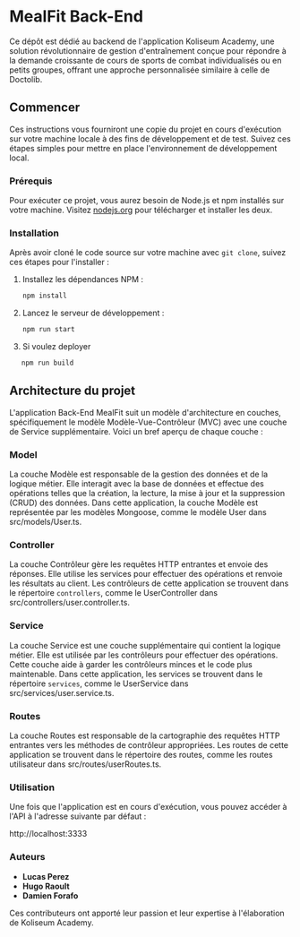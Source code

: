 # MealFit Back-End

Ce dépôt est dédié au backend de l'application Koliseum Academy, une solution révolutionnaire de gestion d'entraînement conçue pour répondre à la demande croissante de cours de sports de combat individualisés ou en petits groupes, offrant une approche personnalisée similaire à celle de Doctolib.

## Commencer

Ces instructions vous fourniront une copie du projet en cours d'exécution sur votre machine locale à des fins de développement et de test. Suivez ces étapes simples pour mettre en place l'environnement de développement local.

### Prérequis

Pour exécuter ce projet, vous aurez besoin de Node.js et npm installés sur votre machine. Visitez [nodejs.org](https://nodejs.org/en/download/) pour télécharger et installer les deux.

### Installation

Après avoir cloné le code source sur votre machine avec `git clone`, suivez ces étapes pour l'installer :

1. Installez les dépendances NPM :

   ```bash
   npm install
   ```

2. Lancez le serveur de développement :

   ```bash
   npm run start
   ```

3. Si voulez deployer

```bash
   npm run build
```

## Architecture du projet

L'application Back-End MealFit suit un modèle d'architecture en couches, spécifiquement le modèle Modèle-Vue-Contrôleur (MVC) avec une couche de Service supplémentaire. Voici un bref aperçu de chaque couche :

### Model

La couche Modèle est responsable de la gestion des données et de la logique métier. Elle interagit avec la base de données et effectue des opérations telles que la création, la lecture, la mise à jour et la suppression (CRUD) des données. Dans cette application, la couche Modèle est représentée par les modèles Mongoose, comme le modèle User dans src/models/User.ts.

### Controller

La couche Contrôleur gère les requêtes HTTP entrantes et envoie des réponses. Elle utilise les services pour effectuer des opérations et renvoie les résultats au client. Les contrôleurs de cette application se trouvent dans le répertoire `controllers`, comme le UserController dans src/controllers/user.controller.ts.

### Service

La couche Service est une couche supplémentaire qui contient la logique métier. Elle est utilisée par les contrôleurs pour effectuer des opérations. Cette couche aide à garder les contrôleurs minces et le code plus maintenable. Dans cette application, les services se trouvent dans le répertoire `services`, comme le UserService dans src/services/user.service.ts.

### Routes

La couche Routes est responsable de la cartographie des requêtes HTTP entrantes vers les méthodes de contrôleur appropriées. Les routes de cette application se trouvent dans le répertoire des routes, comme les routes utilisateur dans src/routes/userRoutes.ts.

### Utilisation

Une fois que l'application est en cours d'exécution, vous pouvez accéder à l'API à l'adresse suivante par défaut :

http://localhost:3333

### Auteurs

- **Lucas Perez**
- **Hugo Raoult**
- **Damien Forafo**

Ces contributeurs ont apporté leur passion et leur expertise à l'élaboration de Koliseum Academy.
